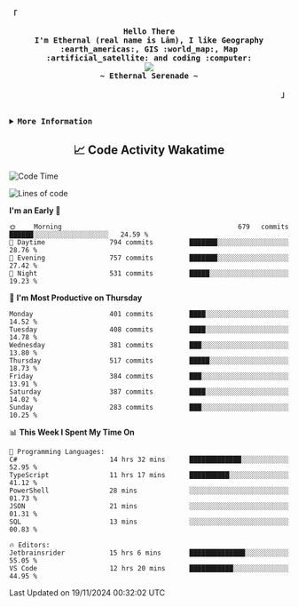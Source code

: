 <!-- Ethernal GitHub Profile -->
<div align="justify">

<!-- Profile -->
<p align="left"><strong><samp>「</samp></strong></p>
  <p align="center">
    <samp>
      <b>
        Hello There
      <br>
        I'm Ethernal (real name is Lâm), I like Geography :earth_americas:, GIS :world_map:, Map :artificial_satellite: and coding :computer:
      </b>
      <br>
        <image src="https://readme-typing-svg.herokuapp.com?font=Iosevka&size=16&color=6791c9&center=true&width=410&height=45&lines=Making%20world%20better%20by%20coding.">
      <br>
      <b>
        ~ Ethernal Serenade ~
      </b>
    </samp>
  </p>
<p align="right"><strong><samp>」</samp></strong></p>

<br>

<details>
<summary><samp><b>More Information</b></samp></summary>

<h2></h2><br>

<!-- Contact Me -->
<p align="center">
  <samp>
    [<a href="https://www.facebook.com/bavuongdaradi.3990">facebook</a>]
    [<a href="mailto:nguyenduclam0605@gmail.com">gmail</a>]
  </samp>
</p>

<h2></h2><br>

<!-- Profile Views Badge -->
<p align="center">
  <samp>
  <a href="#--------">
    <img src="https://komarev.com/ghpvc/?username=ethernal-serenade&label=Profile+Views&color=grey" alt="profile views" /> 
  </a>
  </samp>
</p>

<!-- Github Trophy -->
<div align="center">
  <table>
    <tr>
      <td><a href="#--------"><img align="center" alt="GitHub Trophy" src="https://github-trophies.vercel.app/?username=ethernal-serenade&rank=SECRET,SSS,SS,S,AAA,AA,A&row=2&column=3&margin-w=15&margin-h=15&no-frame=true&theme=nord"></a></td>
    </tr>
  </table>
</div>

<!-- Github Stats -->
<div align="center">
  <table>
    <tr>
      <td><a href="#--------"><img height="137px" align="center" alt="GitHub Stats" src="https://github-readme-stats.vercel.app/api?username=ethernal-serenade&count_private=true&show_icons=true&include_all_commits=true&line_height=21&hide_border=true&theme=nord"/></a></td>
      <td><a href="#--------"><img height="137px" align="center" alt="Top Language" src="https://github-readme-stats.vercel.app/api/top-langs/?username=ethernal-serenade&layout=compact&line_height=21&hide_border=true&theme=nord"/></a></td>
    </tr>
	<tr>
	  <td colspan="2" align="center"><a href="#--------"><img alt="GitHub Streak" src="https://github-readme-streak-stats.herokuapp.com/?user=Ethernal-Serenade&theme=algolia"></a></td>
	</tr>
  </table>
</div>
</details>

<h2 align='center'> 📈 Code Activity Wakatime </h2>

<!--START_SECTION:waka-->
![Code Time](http://img.shields.io/badge/Code%20Time-675%20hrs%2012%20mins-blue)

![Lines of code](https://img.shields.io/badge/From%20Hello%20World%20I%27ve%20Written-13.8%20million%20lines%20of%20code-blue)

**I'm an Early 🐤** 

```text
🌞 Morning                679 commits         ██████░░░░░░░░░░░░░░░░░░░   24.59 % 
🌆 Daytime                794 commits         ███████░░░░░░░░░░░░░░░░░░   28.76 % 
🌃 Evening                757 commits         ███████░░░░░░░░░░░░░░░░░░   27.42 % 
🌙 Night                  531 commits         █████░░░░░░░░░░░░░░░░░░░░   19.23 % 
```
📅 **I'm Most Productive on Thursday** 

```text
Monday                   401 commits         ████░░░░░░░░░░░░░░░░░░░░░   14.52 % 
Tuesday                  408 commits         ████░░░░░░░░░░░░░░░░░░░░░   14.78 % 
Wednesday                381 commits         ███░░░░░░░░░░░░░░░░░░░░░░   13.80 % 
Thursday                 517 commits         █████░░░░░░░░░░░░░░░░░░░░   18.73 % 
Friday                   384 commits         ███░░░░░░░░░░░░░░░░░░░░░░   13.91 % 
Saturday                 387 commits         ████░░░░░░░░░░░░░░░░░░░░░   14.02 % 
Sunday                   283 commits         ███░░░░░░░░░░░░░░░░░░░░░░   10.25 % 
```


📊 **This Week I Spent My Time On** 

```text
💬 Programming Languages: 
C#                       14 hrs 32 mins      █████████████░░░░░░░░░░░░   52.95 % 
TypeScript               11 hrs 17 mins      ██████████░░░░░░░░░░░░░░░   41.12 % 
PowerShell               28 mins             ░░░░░░░░░░░░░░░░░░░░░░░░░   01.73 % 
JSON                     21 mins             ░░░░░░░░░░░░░░░░░░░░░░░░░   01.31 % 
SQL                      13 mins             ░░░░░░░░░░░░░░░░░░░░░░░░░   00.83 % 

🔥 Editors: 
Jetbrainsrider           15 hrs 6 mins       ██████████████░░░░░░░░░░░   55.05 % 
VS Code                  12 hrs 20 mins      ███████████░░░░░░░░░░░░░░   44.95 % 
```


 Last Updated on 19/11/2024 00:32:02 UTC
<!--END_SECTION:waka-->
